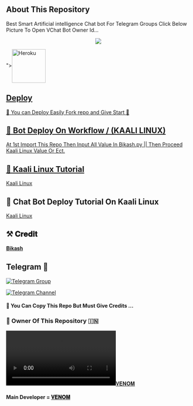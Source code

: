 ## About This Repository 
Best Smart Artificial intelligence Chat bot For Telegram Groups 
Click Below Picture To Open VChat Bot Owner Id...


<p align="center"><a href="https://telegram.me/its_arryan"><img src="https://telegra.ph/file/48af9d58eee079b15c18c.jpg"></a></p>



"><a href="https://heroku.com/deploy?template=https://github.com/NITISHSHARMA143123/Lily-chat-bot"><img align="center" alt="Heroku" width="92px" src="https://www.nicepng.com/png/full/223-2233246_heroku-logo-salesforce-heroku.png"></p>

## Deploy
🌷 You can Deploy Easily Fork repo and Give Start 🌷

## 🥀 Bot Deploy On Workflow / (KAALI LINUX)
 At 1st Import This Repo Then Input All Value In Bikash.py || Then Proceed Kaali Linux Value Or Ect.

## 🥀 Kaali Linux Tutorial

[Kaali Linux](https://youtu.be/_nZT5lhcL8U)

## 🥀 Chat Bot Deploy Tutorial On Kaali Linux 

[Kaali Linux](https://youtu.be/fFRxAG1mCVU)

## ⚒️ 𝐂𝐫𝐞𝐝𝐢𝐭
[𝐁𝐢𝐤𝐚𝐬𝐡](https://t.me/BikashHalder)

## Telegram 🏪

[![Telegram Group](https://img.shields.io/badge/Telegram-Group-brightgreen)](https://telegram.me/venom_world_chatting_club)

[![Telegram Channel](https://img.shields.io/badge/Telegram-Channel-brightgreen)](https://telegram.me/lily_x_bots)


#### 🥺 You Can Copy This Repo But Must Give Credits ...

### 🌷 Owner Of This Repository 🇮🇳
[![𝐕𝐄𝐍𝐎𝐌](https://telegra.ph/file/617a7c468f993bb5e567a.mp4)](https://telegram.me/its_arryan)


#### Main Developer = [𝐕𝐄𝐍𝐎𝐌](https://telegram.me/its_arryan)
